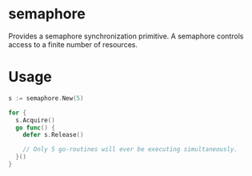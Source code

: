 # semaphore

Provides a semaphore synchronization primitive. A semaphore controls access to a finite number of resources.

# Usage

```go
s := semaphore.New(5)

for {
  s.Acquire()
  go func() {
    defer s.Release()

    // Only 5 go-routines will ever be executing simultaneously.
  }()
}
```
